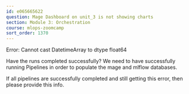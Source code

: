 ```yaml
---
id: e065665622
question: Mage Dashboard on unit_3 is not showing charts
section: Module 3: Orchestration
course: mlops-zoomcamp
sort_order: 1370
---
```


Error: Cannot cast DatetimeArray to dtype float64

Have the runs completed successfully? We need to have successfully running Pipelines in order to populate the mage and mlflow databases.

If all pipelines are successfully completed and still getting this error, then please provide this info.

